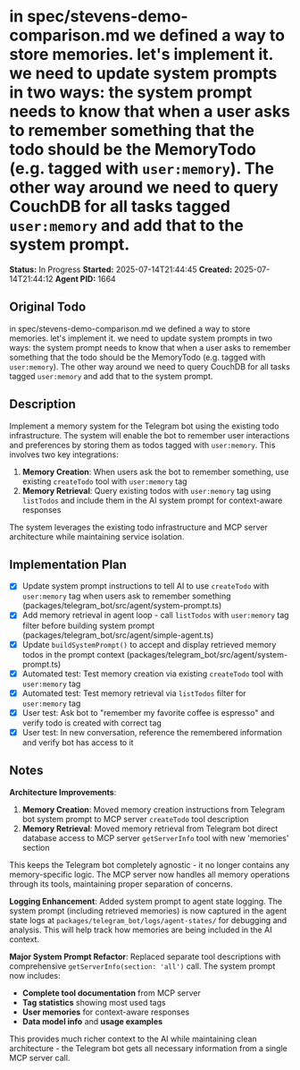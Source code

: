 # in spec/stevens-demo-comparison.md we defined a way to store memories. let's implement it. we need to update system prompts in two ways: the system prompt needs to know that when a user asks to remember something that the todo should be the MemoryTodo (e.g. tagged with `user:memory`). The other way around we need to query CouchDB for all tasks tagged `user:memory` and add that to the system prompt.

**Status:** In Progress
**Started:** 2025-07-14T21:44:45
**Created:** 2025-07-14T21:44:12
**Agent PID:** 1664

## Original Todo

in spec/stevens-demo-comparison.md we defined a way to store memories. let's implement it. we need to update system prompts in two ways: the system prompt needs to know that when a user asks to remember something that the todo should be the MemoryTodo (e.g. tagged with `user:memory`). The other way around we need to query CouchDB for all tasks tagged `user:memory` and add that to the system prompt.

## Description

Implement a memory system for the Telegram bot using the existing todo infrastructure. The system will enable the bot to remember user interactions and preferences by storing them as todos tagged with `user:memory`. This involves two key integrations:

1. **Memory Creation**: When users ask the bot to remember something, use existing `createTodo` tool with `user:memory` tag
2. **Memory Retrieval**: Query existing todos with `user:memory` tag using `listTodos` and include them in the AI system prompt for context-aware responses

The system leverages the existing todo infrastructure and MCP server architecture while maintaining service isolation.

## Implementation Plan

- [x] Update system prompt instructions to tell AI to use `createTodo` with `user:memory` tag when users ask to remember something (packages/telegram_bot/src/agent/system-prompt.ts)
- [x] Add memory retrieval in agent loop - call `listTodos` with `user:memory` tag filter before building system prompt (packages/telegram_bot/src/agent/simple-agent.ts)
- [x] Update `buildSystemPrompt()` to accept and display retrieved memory todos in the prompt context (packages/telegram_bot/src/agent/system-prompt.ts)
- [x] Automated test: Test memory creation via existing `createTodo` tool with `user:memory` tag
- [x] Automated test: Test memory retrieval via `listTodos` filter for `user:memory` tag
- [x] User test: Ask bot to "remember my favorite coffee is espresso" and verify todo is created with correct tag
- [x] User test: In new conversation, reference the remembered information and verify bot has access to it

## Notes

**Architecture Improvements**: 
1. **Memory Creation**: Moved memory creation instructions from Telegram bot system prompt to MCP server `createTodo` tool description 
2. **Memory Retrieval**: Moved memory retrieval from Telegram bot direct database access to MCP server `getServerInfo` tool with new 'memories' section

This keeps the Telegram bot completely agnostic - it no longer contains any memory-specific logic. The MCP server now handles all memory operations through its tools, maintaining proper separation of concerns.

**Logging Enhancement**: Added system prompt to agent state logging. The system prompt (including retrieved memories) is now captured in the agent state logs at `packages/telegram_bot/logs/agent-states/` for debugging and analysis. This will help track how memories are being included in the AI context.

**Major System Prompt Refactor**: Replaced separate tool descriptions with comprehensive `getServerInfo(section: 'all')` call. The system prompt now includes:
- **Complete tool documentation** from MCP server 
- **Tag statistics** showing most used tags
- **User memories** for context-aware responses
- **Data model info** and **usage examples**

This provides much richer context to the AI while maintaining clean architecture - the Telegram bot gets all necessary information from a single MCP server call.